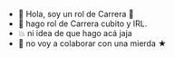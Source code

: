 - 💫 Hola, soy un rol de Carrera 🏁
- 🏁 hago rol de Carrera cubito y IRL.
- 💥 ni idea de que hago acá jaja
- 💞 no voy a colaborar con una mierda
               ★
